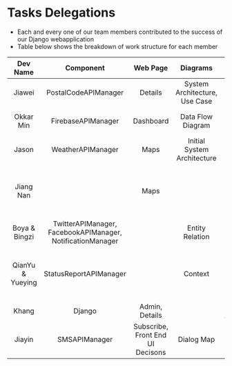 # Tasks Delegations

- Each and every one of our team members contributed to the success of our Django webapplication
- Table below shows the breakdown of work structure for each member


| Dev Name             | Component                                                  | Web Page                  | Diagrams                       | Others                                                        |
|:----------------:|:----------------------------------------------------------:|:-------------------------:|:------------------------------:|:-------------------------------------------------------------:|
| Jiawei           | PostalCodeAPIManager                                       | Details                   | System Architecture, <br> Use Case | ASYNC Maps Markers                                                         |
| Okkar Min        | FirebaseAPIManager                                         | Dashboard                 | Data Flow Diagram              | ASYNC Dashboard, <br> Docsify                           |
| Jason            | WeatherAPIManager                                          | Maps                      | Initial System Architecture    | Filtering On Map                                              |
| Jiang Nan        |                                                            | Maps                      |                                | SRS Document, <br> Use Case Descriptions, <br> ASYNC Maps Markers |
| Boya & Bingzi    | TwitterAPIManager, <br> FacebookAPIManager, <br> NotificationManager |                           | Entity Relation                | CRUDL                                                         |
| QianYu & Yueying | StatusReportAPIManager                                     |                           | Context                        | Decision Table, <br> Status Report Creation and Sending, <br> Testcases |
| Khang            | Django                                                     | Admin, <br> Details       |                                | User Account Authentication                                   |
| Jiayin           | SMSAPIManager                                              | Subscribe, <br> Front End UI Decisons     | Dialog Map                     | Testcases                                                     |
